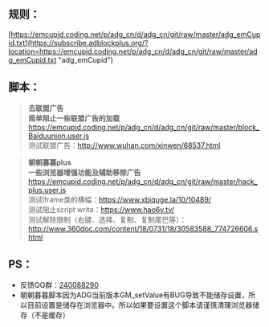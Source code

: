 ## 规则：  
[https://emcupid.coding.net/p/adg_cn/d/adg_cn/git/raw/master/adg_emCupid.txt](https://subscribe.adblockplus.org/?location=https://emcupid.coding.net/p/adg_cn/d/adg_cn/git/raw/master/adg_emCupid.txt "adg_emCupid")  

## 脚本：  
>**去联盟广告**  
>**简单阻止一些联盟广告的加载**
>https://emcupid.coding.net/p/adg_cn/d/adg_cn/git/raw/master/block_Baiduunion.user.js  
>测试联盟广告：http://www.wuhan.com/xinwen/68537.html  
  

>**朝朝暮暮plus**  
>**一些浏览器增强功能及辅助移除广告**
>https://emcupid.coding.net/p/adg_cn/d/adg_cn/git/raw/master/hack_plus.user.js  
>测试iframe类的横幅：https://www.xbiquge.la/10/10489/  
>测试阻止script write：https://www.hao6v.tv/  
>测试解除限制（右键、选择、复制、复制尾巴等）：http://www.360doc.com/content/18/0731/18/30583588_774726606.shtml

## PS： 
* 反馈QQ群：[240088290](https://jq.qq.com/?_wv=1027&k=Nn7JsKsm)
* 朝朝暮暮脚本因为ADG当前版本GM_setValue有BUG导致不能储存设置，所以目前设置是储存在浏览器中。所以如果要设置这个脚本请谨慎清理浏览器储存（不是缓存）